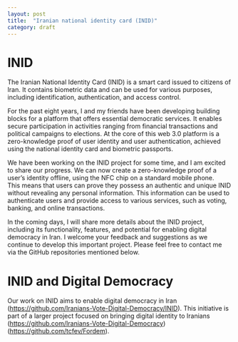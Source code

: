 ```yaml
---
layout: post
title:  "Iranian national identity card (INID)"
category: draft
---
```

# INID
The Iranian National Identity Card (INID) is a smart card issued to citizens of Iran. It contains biometric data and can be used for various purposes, including identification, authentication, and access control.

For the past eight years, I and my friends have been developing building blocks for a platform that offers essential democratic services. It enables secure participation in activities ranging from financial transactions and political campaigns to elections. At the core of this web 3.0 platform is a zero-knowledge proof of user identity and user authentication, achieved using the national identity card and biometric passports.

We have been working on the INID project for some time, and I am excited to share our progress. We can now create a zero-knowledge proof of a user’s identity offline, using the NFC chip on a standard mobile phone.  
This means that users can prove they possess an authentic and unique INID without revealing any personal information. This information can be used to authenticate users and provide access to various services, such as voting, banking, and online transactions.

In the coming days, I will share more details about the INID project, including its functionality, features, and potential for enabling digital democracy in Iran. I welcome your feedback and suggestions as we continue to develop this important project. Please feel free to contact me via the GitHub repositories mentioned below.

# INID and Digital Democracy
Our work on INID aims to enable digital democracy in Iran (https://github.com/Iranians-Vote-Digital-Democracy/INID). This initiative is part of a larger project focused on bringing digital identity to Iranians (https://github.com/Iranians-Vote-Digital-Democracy)(https://github.com/tcfev/Fordem).
